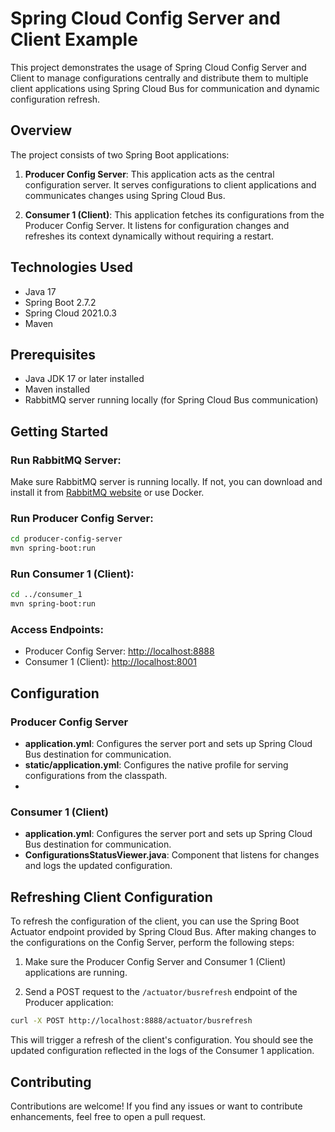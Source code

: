# Spring Cloud Config Server and Client Example

This project demonstrates the usage of Spring Cloud Config Server and Client to manage configurations centrally and distribute them to multiple client applications using Spring Cloud Bus for communication and dynamic configuration refresh.

## Overview

The project consists of two Spring Boot applications:

1. **Producer Config Server**: This application acts as the central configuration server. It serves configurations to client applications and communicates changes using Spring Cloud Bus.
   
2. **Consumer 1 (Client)**: This application fetches its configurations from the Producer Config Server. It listens for configuration changes and refreshes its context dynamically without requiring a restart.

## Technologies Used

- Java 17
- Spring Boot 2.7.2
- Spring Cloud 2021.0.3
- Maven

## Prerequisites

- Java JDK 17 or later installed
- Maven installed
- RabbitMQ server running locally (for Spring Cloud Bus communication)

## Getting Started

### Run RabbitMQ Server:

Make sure RabbitMQ server is running locally. If not, you can download and install it from [RabbitMQ website](https://www.rabbitmq.com/download.html) or use Docker.

### Run Producer Config Server:

```bash
cd producer-config-server
mvn spring-boot:run
```

### Run Consumer 1 (Client):

```bash
cd ../consumer_1
mvn spring-boot:run
```

### Access Endpoints:

- Producer Config Server: [http://localhost:8888](http://localhost:8888)
- Consumer 1 (Client): [http://localhost:8001](http://localhost:8001)

## Configuration

### Producer Config Server

- **application.yml**: Configures the server port and sets up Spring Cloud Bus destination for communication.
- **static/application.yml**: Configures the native profile for serving configurations from the classpath.
- 
### Consumer 1 (Client)

- **application.yml**: Configures the server port and sets up Spring Cloud Bus destination for communication.
- **ConfigurationsStatusViewer.java**: Component that listens for changes and logs the updated configuration.

## Refreshing Client Configuration

To refresh the configuration of the client, you can use the Spring Boot Actuator endpoint provided by Spring Cloud Bus. After making changes to the configurations on the Config Server, perform the following steps:

1. Make sure the Producer Config Server and Consumer 1 (Client) applications are running.

2. Send a POST request to the `/actuator/busrefresh` endpoint of the Producer application:

```bash
curl -X POST http://localhost:8888/actuator/busrefresh
```

This will trigger a refresh of the client's configuration. You should see the updated configuration reflected in the logs of the Consumer 1 application.

## Contributing

Contributions are welcome! If you find any issues or want to contribute enhancements, feel free to open a pull request.

